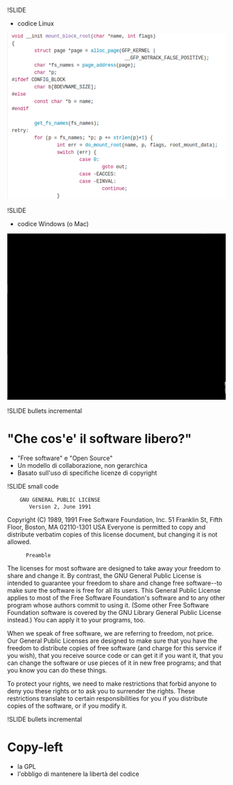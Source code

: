 !SLIDE

* codice Linux

![do_mount](linux_do_mounts.png)

!SLIDE

* codice Windows (o Mac)

![closed source](closed_source.png)

!SLIDE bullets incremental

# "Che cos'e' il software libero?" #

* "Free software" e "Open Source"
* Un modello di collaborazione, non gerarchica
* Basato sull'uso di specifiche licenze di copyright

!SLIDE small code


        GNU GENERAL PUBLIC LICENSE
           Version 2, June 1991

 Copyright (C) 1989, 1991 Free Software Foundation, Inc.
                       51 Franklin St, Fifth Floor, Boston, MA  02110-1301  USA
 Everyone is permitted to copy and distribute verbatim copies
 of this license document, but changing it is not allowed.

          Preamble

  The licenses for most software are designed to take away your
freedom to share and change it.  By contrast, the GNU General Public
License is intended to guarantee your freedom to share and change free
software--to make sure the software is free for all its users.  This
General Public License applies to most of the Free Software
Foundation's software and to any other program whose authors commit to
using it.  (Some other Free Software Foundation software is covered by
the GNU Library General Public License instead.)  You can apply it to
your programs, too.

  When we speak of free software, we are referring to freedom, not
price.  Our General Public Licenses are designed to make sure that you
have the freedom to distribute copies of free software (and charge for
this service if you wish), that you receive source code or can get it
if you want it, that you can change the software or use pieces of it
in new free programs; and that you know you can do these things.

  To protect your rights, we need to make restrictions that forbid
anyone to deny you these rights or to ask you to surrender the rights.
These restrictions translate to certain responsibilities for you if you
distribute copies of the software, or if you modify it.

!SLIDE bullets incremental

# Copy-left #

* la GPL
* l'obbligo di mantenere la libertà del codice

